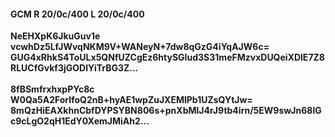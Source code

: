 #### GCM R 20/0c/400 L 20/0c/400
**NeEHXpK6JkuGuv1e**<br/>**vcwhDz5LfJWvqNKM9V+WANeyN+7dw8qGzG4iYqAJW6c=**<br/>**GUG4xRhkS4ToULx5QNfUZCgEz6htySGIud3S31meFMzvxDUQeiXDlE7Z8RLUCfGvkf3jGODlYiTrBG3Z...**<br/><br/>
**8fBSmfrxhxpPYc8c**<br/>**W0Qa5A2ForIfoQ2nB+hyAE1wpZuJXEMlPb1UZsQYtJw=**<br/>**8mQzHiEAXkhnCbfDYPSYBN806s+pnXbMlJ4rJ9tb4irn/5EW9swJn68lGc9cLgO2qH1EdY0XemJMiAh2...**